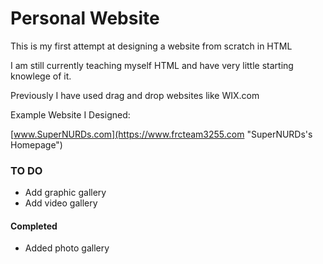 # Personal Website
This is my first attempt at designing a website from scratch in HTML

I am still currently teaching myself HTML and have very little starting knowlege of it.

Previously I have used drag and drop websites like WIX.com

Example Website I Designed:

[www.SuperNURDs.com](https://www.frcteam3255.com "SuperNURDs's Homepage")

### TO DO
- Add graphic gallery
- Add video gallery

#### Completed
- Added photo gallery
